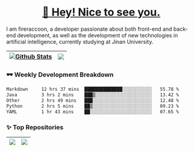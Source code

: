 <h1 align="center"><a href="https://blog.raccooncc.top">👋 Hey! Nice to see you.</a></h1>

I am fireraccoon, a developer passionate about both front-end and back-end development, as well as the development of new technologies in artificial intelligence, currently studying at Jinan University.

| <a href="#"><img src="https://github-readme-stats.raccooncc.top/api?username=fireraccoon&show_icons=true&include_all_commits=true&theme=buefy&hide_border=true" alt="Github Stats" /></a> | <a href="#"><img src="https://github-readme-stats.raccooncc.top/api/top-langs/?username=fireraccoon&layout=compact&theme=buefy&hide_border=true" /></a> |
| --- | --- |

### 🕶 Weekly Development Breakdown

<!--START_SECTION:waka-->

```txt
Markdown     12 hrs 37 mins  ██████████████░░░░░░░░░░░   55.78 %
Java         3 hrs 2 mins    ███▒░░░░░░░░░░░░░░░░░░░░░   13.42 %
Other        2 hrs 49 mins   ███░░░░░░░░░░░░░░░░░░░░░░   12.48 %
Python       2 hrs 5 mins    ██▒░░░░░░░░░░░░░░░░░░░░░░   09.23 %
YAML         1 hr 43 mins    ██░░░░░░░░░░░░░░░░░░░░░░░   07.65 %
```

<!--END_SECTION:waka-->

### ✨ Top Repositories

| <a href="https://github.com/fireraccoon/AdvVis-CNN"><img src="https://github-readme-stats.raccooncc.top/api/pin/?username=fireraccoon&repo=AdvVis-CNN&theme=buefy&hide_border=true" /></a> | <a href="https://github.com/fireraccoon/leetcode-solutions"><img src="https://github-readme-stats.raccooncc.top/api/pin/?username=fireraccoon&repo=leetcode-solutions&theme=buefy&hide_border=true" /></a> |
| --- | --- |
